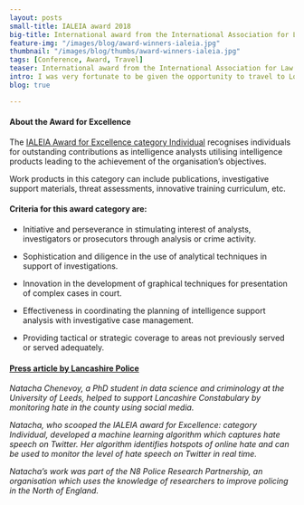 ```yaml
---
layout: posts
small-title: IALEIA award 2018
big-title: International award from the International Association for Law Enforcement and Intelligence Analysts
feature-img: "/images/blog/award-winners-ialeia.jpg"
thumbnail: "/images/blog/thumbs/award-winners-ialeia.jpg"
tags: [Conference, Award, Travel]
teaser: International award from the International Association for Law Enforcement and Intelligence Analysts - Los Angeles.
intro: I was very fortunate to be given the opportunity to travel to Los Angeles to receive my international award at the IALEIA conference. Such a humbling experience!
blog: true

---
```



#### About the Award for Excellence

The [IALEIA Award for Excellence category Individual](https://www.ialeia.org/awards.php) recognises individuals for outstanding contributions as intelligence analysts utilising intelligence products leading to the achievement of the organisation’s objectives.

Work products in this category can include publications, investigative support materials, threat assessments, innovative training curriculum, etc.




#### Criteria for this award category are:
* Initiative and perseverance in stimulating interest of analysts, investigators or prosecutors through analysis or crime activity.

* Sophistication and diligence in the use of analytical techniques in support of investigations.

* Innovation in the development of graphical techniques for presentation of complex cases in court.

* Effectiveness in coordinating the planning of intelligence support analysis with investigative case management.

* Providing tactical or strategic coverage to areas not previously served or served adequately.




#### [Press article by Lancashire Police](https://ormskirk.qlocal.co.uk/ormskirk/news_photo/International_success_for_talented_Police_trio-55030297.htm)

*Natacha Chenevoy, a PhD student in data science and criminology at the University of Leeds, helped to support Lancashire Constabulary by monitoring hate in the county using social media.*

*Natacha, who scooped the IALEIA award for Excellence: category Individual, developed a machine learning algorithm which captures hate speech on Twitter. Her algorithm identifies hotspots of online hate and can be used to monitor the level of hate speech on Twitter in real time.*

*Natacha’s work was part of the N8 Police Research Partnership, an organisation which uses the knowledge of researchers to improve policing in the North of England.*
